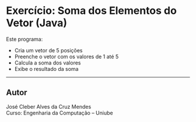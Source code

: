 # Exercício: Soma dos Elementos do Vetor (Java)

Este programa:

- Cria um vetor de 5 posições
- Preenche o vetor com os valores de 1 até 5
- Calcula a soma dos valores
- Exibe o resultado da soma

---

## Autor
José Cleber Alves da Cruz Mendes  
Curso: Engenharia da Computação – Uniube
